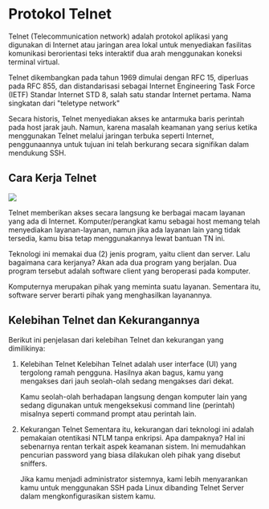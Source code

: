 # Protokol Telnet

Telnet (Telecommunication network) adalah protokol aplikasi yang digunakan di Internet atau jaringan area lokal untuk menyediakan fasilitas komunikasi berorientasi teks interaktif dua arah menggunakan koneksi terminal virtual.

Telnet dikembangkan pada tahun 1969 dimulai dengan RFC 15, diperluas pada RFC 855, dan distandarisasi sebagai Internet Engineering Task Force (IETF) Standar Internet STD 8, salah satu standar Internet pertama. Nama singkatan dari "teletype network"

Secara historis, Telnet menyediakan akses ke antarmuka baris perintah pada host jarak jauh. Namun, karena masalah keamanan yang serius ketika menggunakan Telnet melalui jaringan terbuka seperti Internet, penggunaannya untuk tujuan ini telah berkurang secara signifikan dalam mendukung SSH.

## Cara Kerja Telnet

![](https://dwblog-ecdf.kxcdn.com/wp-content/uploads/2018/07/dewaweb-blog-telnet-dan-ssh.png)

Telnet memberikan akses secara langsung ke berbagai macam layanan yang ada di Internet. Komputer/perangkat kamu sebagai host memang telah menyediakan layanan-layanan, namun jika ada layanan lain yang tidak tersedia, kamu bisa tetap menggunakannya lewat bantuan TN ini.

Teknologi ini memakai dua (2) jenis program, yaitu client dan server. Lalu bagaimana cara kerjanya? Akan ada dua program yang berjalan. Dua program tersebut adalah software client yang beroperasi pada komputer.

Komputernya merupakan pihak yang meminta suatu layanan. Sementara itu, software server berarti pihak yang menghasilkan layanannya.

## Kelebihan Telnet dan Kekurangannya

Berikut ini penjelasan dari kelebihan Telnet dan kekurangan yang dimilikinya:

1. Kelebihan Telnet
    Kelebihan Telnet adalah user interface (UI)  yang tergolong ramah pengguna. Hasilnya akan bagus, kamu yang mengakses dari jauh seolah-olah sedang mengakses dari dekat.

    Kamu seolah-olah berhadapan langsung dengan komputer lain yang sedang digunakan untuk mengeksekusi command line (perintah) misalnya seperti command prompt atau perintah lain.


2. Kekurangan Telnet
    Sementara itu, kekurangan dari teknologi ini adalah pemakaian otentikasi NTLM tanpa enkripsi. Apa dampaknya? Hal ini sebenarnya rentan terkait aspek keamanan sistem. Ini memudahkan pencurian password yang biasa dilakukan oleh pihak yang disebut sniffers.

    Jika kamu menjadi administrator sistemnya, kami lebih menyarankan kamu untuk menggunakan SSH pada Linux dibanding Telnet Server dalam mengkonfigurasikan sistem kamu.

